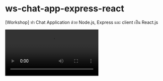# ws-chat-app-express-react

[Workshop] ทำ Chat Application ด้วย Node.js, Express และ client เป็น React.js

![Demo](./demo.mp4)
